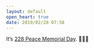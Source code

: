 ```yaml
---
layout: default
open_heart: true
date: 2019/02/28 07:58
---
```


It’s [228 Peace Memorial Day](https://www.washingtonpost.com/news/worldviews/wp/2017/02/28/for-decades-no-one-spoke-of-taiwans-hidden-massacre-a-new-generation-is-breaking-the-silence/). 🙍🏻‍♀️
